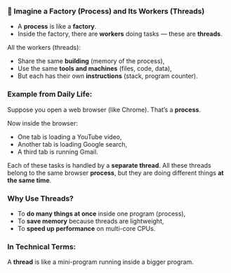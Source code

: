 ### 🔧 Imagine a Factory (Process) and Its Workers (Threads)

- A **process** is like a **factory**.
- Inside the factory, there are **workers** doing tasks — these are **threads**.

All the workers (threads):
- Share the same **building** (memory of the process),
- Use the same **tools and machines** (files, code, data),
- But each has their own **instructions** (stack, program counter).

### Example from Daily Life:

Suppose you open a web browser (like Chrome). That’s a **process**.

Now inside the browser:
- One tab is loading a YouTube video,
- Another tab is loading Google search,
- A third tab is running Gmail.

Each of these tasks is handled by a **separate thread**. All these threads belong to the same browser **process**, but they are doing different things **at the same time**.

### Why Use Threads?

- To **do many things at once** inside one program (process),
- To **save memory** because threads are lightweight,
- To **speed up performance** on multi-core CPUs.

### In Technical Terms:
A **thread** is like a mini-program running inside a bigger program.